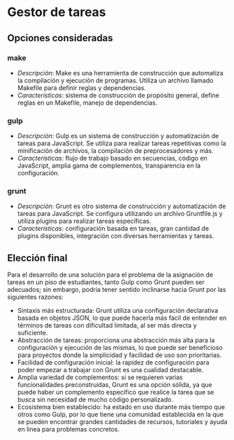 # Gestor de tareas

## Opciones consideradas

### make

* *Descripción*: Make es una herramienta de construcción que automatiza la compilación y ejecución de programas. Utiliza un archivo llamado Makefile para definir reglas y dependencias.
* *Características*: sistema de construcción de propósito general, define reglas en un Makefile, manejo de dependencias.

### gulp

* *Descripción*: Gulp es un sistema de construcción y automatización de tareas para JavaScript. Se utiliza para realizar tareas repetitivas como la minificación de archivos, la compilación de preprocesadores y más.
* *Características*: flujo de trabajo basado en secuencias, código en JavaScript, amplia gama de complementos, transparencia en la configuración.

### grunt

* *Descripción*: Grunt es otro sistema de construcción y automatización de tareas para JavaScript. Se configura utilizando un archivo Gruntfile.js y utiliza plugins para realizar tareas específicas.
* *Características*: configuración basada en tareas, gran cantidad de plugins disponibles, integración con diversas herramientas y tareas.

## Elección final

Para el desarrollo de una solución para el problema de la asignación de tareas en un piso de estudiantes, tanto Gulp como Grunt pueden ser adecuados; sin embargo, podría tener sentido 
inclinarse hacia Grunt por las siguientes razones:

* Sintaxis más estructurada: Grunt utiliza una configuración declarativa basada en objetos JSON,
lo que puede hacerla más fácil de entender en términos de tareas con dificultad limitada, al ser
más directa y suficiente.
* Abstracción de tareas: proporciona una abstracción más alta para la configuración y ejecución
de las mismas, lo que puede ser beneficioso para proyectos donde la simplicidad y facilidad de uso
son prioritarias.
* Facilidad de configuración inicial: la rapidez de configuración para poder empezar a trabajar
con Grunt es una cualidad destacable.
* Amplia variedad de complementos: si se requieren varias funcionalidades preconstruidas, Grunt es
una opción sólida, ya que puede haber un complemento específico que realice la tarea que se busca
sin necesidad de mucho código personalizado.
* Ecosistema bien establecido: ha estado en uso durante más tiempo que otros como Gulp, por
lo que tiene una comunidad establecida en la que se pueden encontrar grandes cantidades de
recursos, tutoriales y ayuda en línea para problemas concretos.